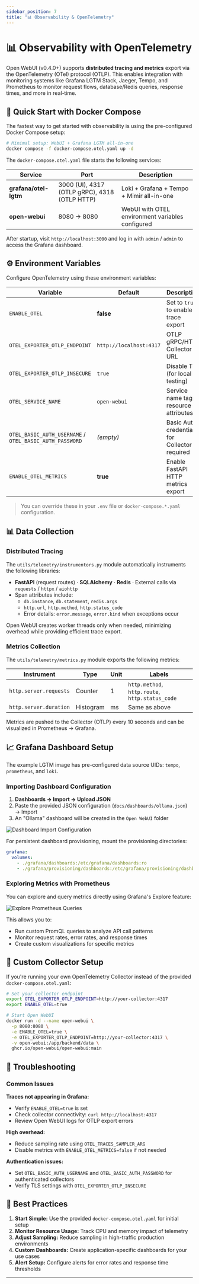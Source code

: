 ```yaml
---
sidebar_position: 7
title: "📊 Observability & OpenTelemetry"
---
```


# 📊 Observability with OpenTelemetry

Open WebUI (v0.4.0+) supports **distributed tracing and metrics** export via the OpenTelemetry (OTel) protocol (OTLP). This enables integration with monitoring systems like Grafana LGTM Stack, Jaeger, Tempo, and Prometheus to monitor request flows, database/Redis queries, response times, and more in real-time.

## 🚀 Quick Start with Docker Compose

The fastest way to get started with observability is using the pre-configured Docker Compose setup:

```bash
# Minimal setup: WebUI + Grafana LGTM all-in-one
docker compose -f docker-compose.otel.yaml up -d
```

The `docker-compose.otel.yaml` file starts the following services:

| Service | Port | Description |
|---------|------|-------------|
| **grafana/otel-lgtm** | 3000 (UI), 4317 (OTLP gRPC), 4318 (OTLP HTTP) | Loki + Grafana + Tempo + Mimir all-in-one |
| **open-webui** | 8080 → 8080 | WebUI with OTEL environment variables configured |

After startup, visit `http://localhost:3000` and log in with `admin` / `admin` to access the Grafana dashboard.

## ⚙️ Environment Variables

Configure OpenTelemetry using these environment variables:

| Variable | Default | Description |
|----------|---------|-------------|
| `ENABLE_OTEL` | **false** | Set to `true` to enable trace export |
| `OTEL_EXPORTER_OTLP_ENDPOINT` | `http://localhost:4317` | OTLP gRPC/HTTP Collector URL |
| `OTEL_EXPORTER_OTLP_INSECURE` | `true` | Disable TLS (for local testing) |
| `OTEL_SERVICE_NAME` | `open-webui` | Service name tag in resource attributes |
| `OTEL_BASIC_AUTH_USERNAME` / `OTEL_BASIC_AUTH_PASSWORD` | _(empty)_ | Basic Auth credentials for Collector if required |
| `ENABLE_OTEL_METRICS` | **true** | Enable FastAPI HTTP metrics export |

> You can override these in your `.env` file or `docker-compose.*.yaml` configuration.

## 📊 Data Collection

### Distributed Tracing

The `utils/telemetry/instrumentors.py` module automatically instruments the following libraries:

* **FastAPI** (request routes) · **SQLAlchemy** · **Redis** · External calls via `requests` / `httpx` / `aiohttp`
* Span attributes include:
  * `db.instance`, `db.statement`, `redis.args`
  * `http.url`, `http.method`, `http.status_code`
  * Error details: `error.message`, `error.kind` when exceptions occur

Open WebUI creates worker threads only when needed, minimizing overhead while providing efficient trace export.

### Metrics Collection

The `utils/telemetry/metrics.py` module exports the following metrics:

| Instrument | Type | Unit | Labels |
|------------|------|------|--------|
| `http.server.requests` | Counter | 1 | `http.method`, `http.route`, `http.status_code` |
| `http.server.duration` | Histogram | ms | Same as above |

Metrics are pushed to the Collector (OTLP) every 10 seconds and can be visualized in Prometheus → Grafana.

## 📈 Grafana Dashboard Setup

The example LGTM image has pre-configured data source UIDs: `tempo`, `prometheus`, and `loki`.

### Importing Dashboard Configuration

1. **Dashboards → Import → Upload JSON**
2. Paste the provided JSON configuration (`docs/dashboards/ollama.json`) → Import
3. An "Ollama" dashboard will be created in the `Open WebUI` folder

![Dashboard Import Configuration](/images/tutorials/otel/dashboards-config-import.png)

For persistent dashboard provisioning, mount the provisioning directories:

```yaml
grafana:
  volumes:
    - ./grafana/dashboards:/etc/grafana/dashboards:ro
    - ./grafana/provisioning/dashboards:/etc/grafana/provisioning/dashboards:ro
```

### Exploring Metrics with Prometheus

You can explore and query metrics directly using Grafana's Explore feature:

![Explore Prometheus Queries](/images/tutorials/otel/explore-prometheus.png)

This allows you to:
- Run custom PromQL queries to analyze API call patterns
- Monitor request rates, error rates, and response times
- Create custom visualizations for specific metrics



## 🔧 Custom Collector Setup

If you're running your own OpenTelemetry Collector instead of the provided `docker-compose.otel.yaml`:

```bash
# Set your collector endpoint
export OTEL_EXPORTER_OTLP_ENDPOINT=http://your-collector:4317
export ENABLE_OTEL=true

# Start Open WebUI
docker run -d --name open-webui \
  -p 8080:8080 \
  -e ENABLE_OTEL=true \
  -e OTEL_EXPORTER_OTLP_ENDPOINT=http://your-collector:4317 \
  -v open-webui:/app/backend/data \
  ghcr.io/open-webui/open-webui:main
```

## 🚨 Troubleshooting

### Common Issues

**Traces not appearing in Grafana:**
- Verify `ENABLE_OTEL=true` is set
- Check collector connectivity: `curl http://localhost:4317`
- Review Open WebUI logs for OTLP export errors

**High overhead:**
- Reduce sampling rate using `OTEL_TRACES_SAMPLER_ARG`
- Disable metrics with `ENABLE_OTEL_METRICS=false` if not needed

**Authentication issues:**
- Set `OTEL_BASIC_AUTH_USERNAME` and `OTEL_BASIC_AUTH_PASSWORD` for authenticated collectors
- Verify TLS settings with `OTEL_EXPORTER_OTLP_INSECURE`

## 🌟 Best Practices

1. **Start Simple:** Use the provided `docker-compose.otel.yaml` for initial setup
2. **Monitor Resource Usage:** Track CPU and memory impact of telemetry
3. **Adjust Sampling:** Reduce sampling in high-traffic production environments
4. **Custom Dashboards:** Create application-specific dashboards for your use cases
5. **Alert Setup:** Configure alerts for error rates and response time thresholds

---
